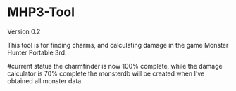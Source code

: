 # MHP3-Tool
Version 0.2

This tool is for finding charms, and calculating damage in the game Monster Hunter Portable 3rd.

#current status
the charmfinder is now 100% complete, while the damage calculator is 70% complete
the monsterdb will be created when I've obtained all monster data

